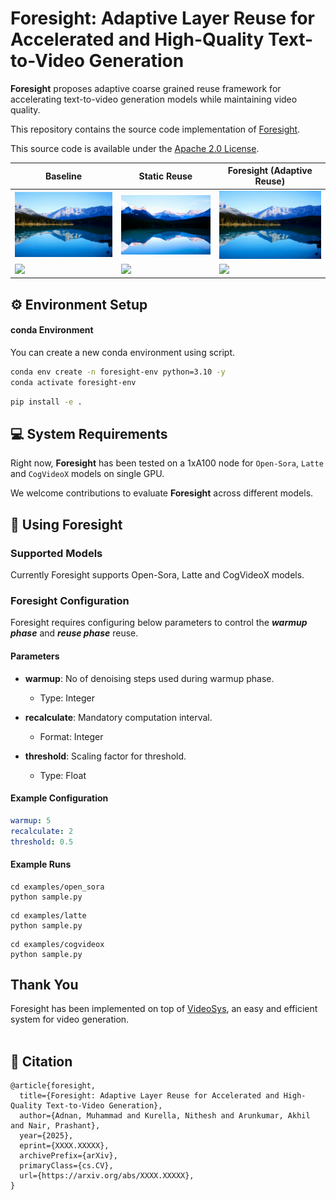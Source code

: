 # Foresight: Adaptive Layer Reuse for Accelerated and High-Quality Text-to-Video Generation

**Foresight** proposes adaptive coarse grained reuse framework for accelerating text-to-video generation models while maintaining video quality.

This repository contains the source code implementation of [Foresight](https://foresight_arXiv.co/).

This source code is available under the [Apache 2.0 License](LICENSE).

|Baseline|Static Reuse|Foresight (Adaptive Reuse)|
|---|---|---|
|[<img src="assets/figures/baseline_video_1.gif" width="">]()|[<img src="assets/figures/static_video_1.gif" width="">]()|[<img src="assets/figures/foresight_video_1.gif" width="">]()|
|[<img src="assets/figures/baseline_video_2.gif" width="">]()|[<img src="assets/figures/static_video_2.gif" width="">]()|[<img src="assets/figures/foresight_video_2.gif" width="">]()|

## ⚙️ Environment Setup

#### conda Environment
You can create a new conda environment using script.
```bash
conda env create -n foresight-env python=3.10 -y
conda activate foresight-env
```

```bash
pip install -e .
```

## 💻 System Requirements

Right now, **Foresight** has been tested on a 1xA100 node for `Open-Sora`, `Latte` and
`CogVideoX` models on single GPU.

We welcome contributions to evaluate **Foresight** across different models.

## 🏁 Using Foresight

### Supported Models

Currently Foresight supports Open-Sora, Latte and CogVideoX models.

### Foresight Configuration

Foresight requires configuring below parameters to control the ***warmup phase*** and ***reuse phase*** reuse.

#### Parameters

- **warmup**: No of denoising steps used during warmup phase.
  - Type: Integer

- **recalculate**: Mandatory computation interval.
  - Format: Integer

- **threshold**: Scaling factor for threshold.
  - Type: Float

#### Example Configuration

```yaml
warmup: 5
recalculate: 2
threshold: 0.5
```
#### Example Runs

```
cd examples/open_sora
python sample.py
```

```
cd examples/latte
python sample.py
```

```
cd examples/cogvideox
python sample.py
```


## Thank You

Foresight has been implemented on top of [VideoSys](https://github.com/NUS-HPC-AI-Lab/VideoSys), an easy and efficient system for video generation.
<br></br>

## 📝 Citation
```
@article{foresight,
  title={Foresight: Adaptive Layer Reuse for Accelerated and High-Quality Text-to-Video Generation},
  author={Adnan, Muhammad and Kurella, Nithesh and Arunkumar, Akhil and Nair, Prashant},
  year={2025},
  eprint={XXXX.XXXXX},
  archivePrefix={arXiv},
  primaryClass={cs.CV},
  url={https://arxiv.org/abs/XXXX.XXXXX},
}
```